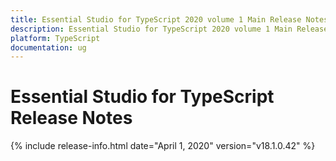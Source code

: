 ```yaml
---
title: Essential Studio for TypeScript 2020 volume 1 Main Release Notes  
description: Essential Studio for TypeScript 2020 volume 1 Main Release Notes  
platform: TypeScript
documentation: ug
---
```


# Essential Studio for TypeScript  Release Notes  

{% include release-info.html date="April 1, 2020"  version="v18.1.0.42" %} 







